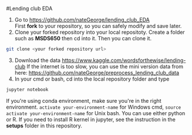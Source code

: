 #Lending club EDA

1. Go to https://github.com/nateGeorge/lending_club_EDA    
First **fork** to your repository, so you can safely modify and save later.
2. Clone your forked repository into your local repositoty. Create a folder such as **MSDS650** then cd into it. Then you can clone it.
```bash
git clone <your forked repository url>
```
3. Download the data
https://www.kaggle.com/wordsforthewise/lending-club
If the internet is too slow, you can use the mini version data from here: https://github.com/nateGeorge/preprocess_lending_club_data    
4. In your cmd or bash, cd into the local repository folder and type
```bash
jupyter notebook
```
If you're using conda environment, make sure you're in the right environment. `activate your-environment-name` for Windows cmd, `source activate your-environment-name` for Unix bash.
You can use either python or R.
If you need to install R kernel in jupyter, see the instruction in the **setups** folder in this repository.
